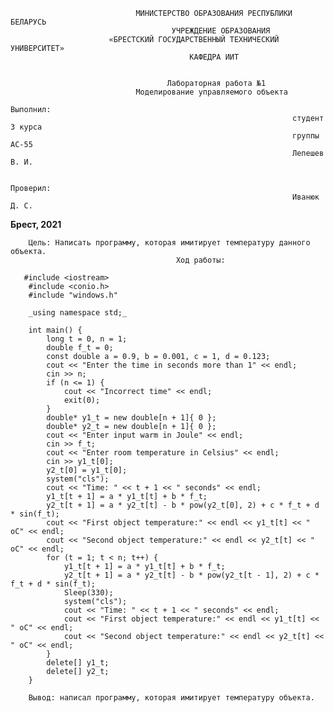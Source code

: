                                 МИНИСТЕРСТВО ОБРАЗОВАНИЯ РЕСПУБЛИКИ БЕЛАРУСЬ
                                        УЧРЕЖДЕНИЕ ОБРАЗОВАНИЯ 
                          «БРЕСТСКИЙ ГОСУДАРСТВЕННЫЙ ТЕХНИЧЕСКИЙ УНИВЕРСИТЕТ»
                                            КАФЕДРА ИИТ
                                            
                                            
                                       Лабораторная работа №1
                                Моделирование управляемого объекта
                                   	                                                                 												Выполнил: 
                                                                   студент 3 курса
                                                                   группы АС-55
                                                                   Лепешев В. И.
                                                                   
                                                                   Проверил:
                                                                   Иванюк Д. С.

**Брест, 2021**


        Цель: Написать программу, которая имитирует температуру данного объекта.
                                         Ход работы:
    
       #include <iostream>
        #include <conio.h>
        #include "windows.h"
    
        _using namespace std;_
    
        int main() {
        	long t = 0, n = 1;
        	double f_t = 0;
        	const double a = 0.9, b = 0.001, c = 1, d = 0.123;
        	cout << "Enter the time in seconds more than 1" << endl;
        	cin >> n;
        	if (n <= 1) {
        		cout << "Incorrect time" << endl;
        		exit(0);
        	}
        	double* y1_t = new double[n + 1]{ 0 };
        	double* y2_t = new double[n + 1]{ 0 };
        	cout << "Enter input warm in Joule" << endl;
        	cin >> f_t;
        	cout << "Enter room temperature in Celsius" << endl;
        	cin >> y1_t[0];
        	y2_t[0] = y1_t[0];
        	system("cls");
        	cout << "Time: " << t + 1 << " seconds" << endl;
        	y1_t[t + 1] = a * y1_t[t] + b * f_t;
        	y2_t[t + 1] = a * y2_t[t] - b * pow(y2_t[0], 2) + c * f_t + d * sin(f_t);
        	cout << "First object temperature:" << endl << y1_t[t] << " oC" << endl;
        	cout << "Second object temperature:" << endl << y2_t[t] << " oC" << endl;
        	for (t = 1; t < n; t++) {
            	y1_t[t + 1] = a * y1_t[t] + b * f_t;
        		y2_t[t + 1] = a * y2_t[t] - b * pow(y2_t[t - 1], 2) + c * f_t + d * sin(f_t);
        		Sleep(330);
        		system("cls");
        		cout << "Time: " << t + 1 << " seconds" << endl;
        		cout << "First object temperature:" << endl << y1_t[t] << " oC" << endl;
        		cout << "Second object temperature:" << endl << y2_t[t] << " oC" << endl;
        	}
        	delete[] y1_t;
        	delete[] y2_t;
        }
    
        Вывод: написал программу, которая имитирует температуру объекта.

